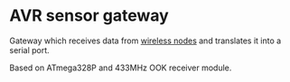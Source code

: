 # AVR sensor gateway

Gateway which receives data from [wireless nodes](https://github.com/LaXiS96/avr-sensor-node) and translates it into a serial port.

Based on ATmega328P and 433MHz OOK receiver module.
